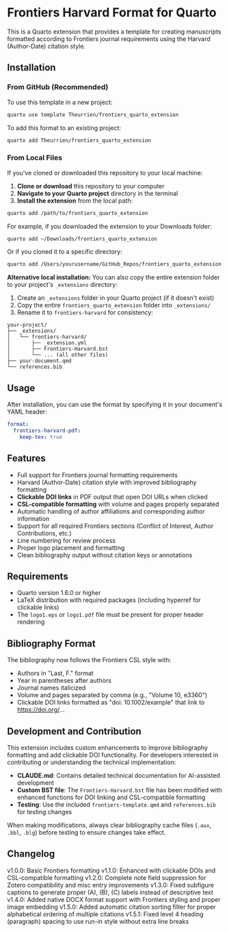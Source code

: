 # Frontiers Harvard Format for Quarto

This is a Quarto extension that provides a template for creating manuscripts formatted according to Frontiers journal requirements using the Harvard (Author-Date) citation style.

## Installation

### From GitHub (Recommended)

To use this template in a new project:

```bash
quarto use template Theurrien/frontiers_quarto_extension
```

To add this format to an existing project:

```bash
quarto add Theurrien/frontiers_quarto_extension
```

### From Local Files

If you've cloned or downloaded this repository to your local machine:

1. **Clone or download** this repository to your computer
2. **Navigate to your Quarto project** directory in the terminal
3. **Install the extension** from the local path:

```bash
quarto add /path/to/frontiers_quarto_extension
```

For example, if you downloaded the extension to your Downloads folder:
```bash
quarto add ~/Downloads/frontiers_quarto_extension
```

Or if you cloned it to a specific directory:
```bash
quarto add /Users/yourusername/GitHub_Repos/frontiers_quarto_extension
```

**Alternative local installation:**
You can also copy the entire extension folder to your project's `_extensions` directory:

1. Create an `_extensions` folder in your Quarto project (if it doesn't exist)
2. Copy the entire `frontiers_quarto_extension` folder into `_extensions/`
3. Rename it to `frontiers-harvard` for consistency:
```
your-project/
├── _extensions/
│   └── frontiers-harvard/
│       ├── _extension.yml
│       ├── Frontiers-Harvard.bst
│       └── ... (all other files)
├── your-document.qmd
└── references.bib
```

## Usage

After installation, you can use the format by specifying it in your document's YAML header:

```yaml
format:
  frontiers-harvard-pdf:
    keep-tex: true
```

## Features

- Full support for Frontiers journal formatting requirements
- Harvard (Author-Date) citation style with improved bibliography formatting
- **Clickable DOI links** in PDF output that open DOI URLs when clicked
- **CSL-compatible formatting** with volume and pages properly separated
- Automatic handling of author affiliations and corresponding author information
- Support for all required Frontiers sections (Conflict of Interest, Author Contributions, etc.)
- Line numbering for review process
- Proper logo placement and formatting
- Clean bibliography output without citation keys or annotations

## Requirements

- Quarto version 1.6.0 or higher
- LaTeX distribution with required packages (including hyperref for clickable links)
- The `logo1.eps` or `logo1.pdf` file must be present for proper header rendering

## Bibliography Format

The bibliography now follows the Frontiers CSL style with:
- Authors in "Last, F." format
- Year in parentheses after authors
- Journal names italicized
- Volume and pages separated by comma (e.g., "Volume 10, e3360")
- Clickable DOI links formatted as "doi: 10.1002/example" that link to https://doi.org/...

## Development and Contribution

This extension includes custom enhancements to improve bibliography formatting and add clickable DOI functionality. For developers interested in contributing or understanding the technical implementation:

- **CLAUDE.md**: Contains detailed technical documentation for AI-assisted development
- **Custom BST file**: The `Frontiers-Harvard.bst` file has been modified with enhanced functions for DOI linking and CSL-compatible formatting
- **Testing**: Use the included `frontiers-template.qmd` and `references.bib` for testing changes

When making modifications, always clear bibliography cache files (`.aux`, `.bbl`, `.blg`) before testing to ensure changes take effect.

## Changelog

v1.0.0: Basic Frontiers formatting
v1.1.0: Enhanced with clickable DOIs and CSL-compatible formatting
v1.2.0: Complete note field suppression for Zotero compatibility and misc entry improvements
v1.3.0: Fixed subfigure captions to generate proper (A), (B), (C) labels instead of descriptive text
v1.4.0: Added native DOCX format support with Frontiers styling and proper image embedding
v1.5.0: Added automatic citation sorting filter for proper alphabetical ordering of multiple citations
v1.5.1: Fixed level 4 heading (paragraph) spacing to use run-in style without extra line breaks
